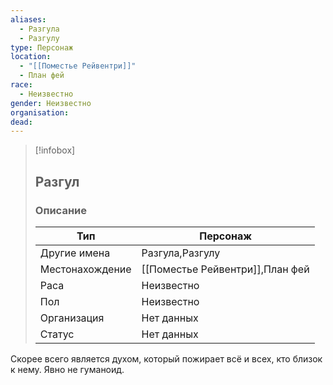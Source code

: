 ```yaml
---
aliases:
  - Разгула
  - Разгулу
type: Персонаж
location:
  - "[[Поместье Рейвентри]]"
  - План фей
race:
  - Неизвестно
gender: Неизвестно
organisation: 
dead: 
---
```


> [!infobox]
> 
> ## Разгул
> 
> ### Описание
> 
> | Тип | Персонаж |
> | --- | --- |
> | Другие имена| Разгула,Разгулу |
> | Местонахождение | [[Поместье Рейвентри]],План фей |
> | Раса | Неизвестно |
> | Пол | Неизвестно |
> | Организация | Нет данных |
> | Статус | Нет данных |

Скорее всего является духом, который пожирает всё и всех, кто близок к нему. Явно не гуманоид.